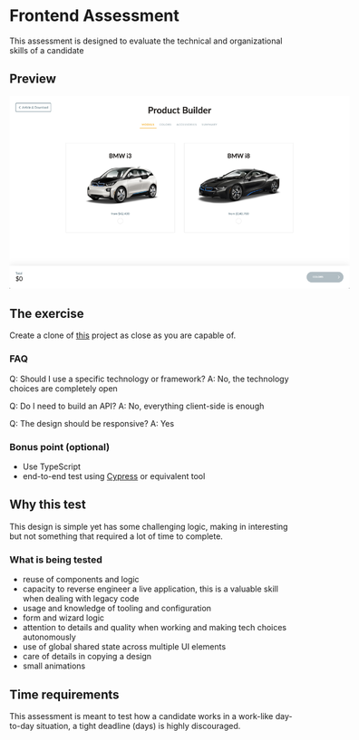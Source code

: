 # Frontend Assessment

This assessment is designed to evaluate the technical and organizational skills of a candidate

## Preview

<img src="./screen.png" style="max-width:600px;"/>

## The exercise

Create a clone of [this](https://codyhouse.co/demo/product-builder/index.html) project as close as you are capable of.

### FAQ

Q: Should I use a specific technology or framework?
A: No, the technology choices are completely open

Q: Do I need to build an API?
A: No, everything client-side is enough

Q: The design should be responsive?
A: Yes

### Bonus point (optional)

- Use TypeScript
- end-to-end test using [Cypress](https://www.cypress.io/) or equivalent tool

## Why this test

This design is simple yet has some challenging logic, making in interesting but not something that required a lot of time to complete.

### What is being tested

- reuse of components and logic
- capacity to reverse engineer a live application, this is a valuable skill when dealing with legacy code
- usage and knowledge of tooling and configuration
- form and wizard logic
- attention to details and quality when working and making tech choices autonomously
- use of global shared state across multiple UI elements
- care of details in copying a design
- small animations

## Time requirements

This assessment is meant to test how a candidate works in a work-like day-to-day situation, a tight deadline (days) is highly discouraged.
